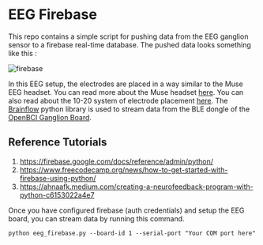 # EEG Firebase
This repo contains a simple script for pushing data from the EEG ganglion sensor to a firebase real-time database. The pushed data looks something like this : 

![firebase](https://user-images.githubusercontent.com/22594650/176925570-9e37a6cb-557a-4dd1-b03f-2e0512ced606.png)


In this EEG setup, the electrodes are placed in a way similar to the Muse EEG headset. You can read more about the Muse headset [here](https://choosemuse.com/). You can also read about the 10-20 system of electrode placement [here](https://info.tmsi.com/blog/the-10-20-system-for-eeg). The [Brainflow](https://brainflow.org/) python library is used to stream data from the BLE dongle of the [OpenBCI Ganglion Board](https://docs.openbci.com/Ganglion/GanglionLanding/). 

## Reference Tutorials 
1. https://firebase.google.com/docs/reference/admin/python/
2. https://www.freecodecamp.org/news/how-to-get-started-with-firebase-using-python/
3. https://ahnaafk.medium.com/creating-a-neurofeedback-program-with-python-c6153022a4e7

Once you have configured firebase (auth credentials) and setup the EEG board, you can stream data by running this command.
```
python eeg_firebase.py --board-id 1 --serial-port "Your COM port here"
```
